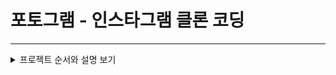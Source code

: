 # 포토그램 - 인스타그램 클론 코딩

***

<details>
<summary>프로젝트 순서와 설명 보기</summary>
<div markdown="1">

***

<details>
<summary>1 . 프로젝트 초기 세팅</summary>
<div markdown="2">

### 1. 프론트엔드 데이터 clone 하기

- <https://blog.naver.com/woasmsshfl/222716197297>
- <https://github.com/codingspecialist/EaszUp-Springboot-Photogram-Start.git>

</div>
</details>
  
***

<details>
<summary>2. 기초 개념 설명</summary>
<div markdown="3">

### 2. yml 파일 이해하기

- <https://blog.naver.com/woasmsshfl/222716340375>

### 3. Controller와 4가지의 Http 요청방법

- <https://blog.naver.com/woasmsshfl/222716381226>

### 4. PostMan을 이용하여 Post, Put, Delete 요청하기

- <https://blog.naver.com/woasmsshfl/222718506802>

### 5. HTTP 쿼리스트링과 주소변수매핑

- <https://blog.naver.com/woasmsshfl/222718545939>

### 6. Http Body 데이터 전송하기

- <https://blog.naver.com/woasmsshfl/222718623687>

### 7. Http 요청을 Json으로 응답하기

- <https://blog.naver.com/woasmsshfl/222718653102>

### 8. Http 요청을 File로 응답하기

- <https://blog.naver.com/woasmsshfl/222718683486>

### 9. JSP파일 안에서 JAVA코드 사용하기

- <https://blog.naver.com/woasmsshfl/222718783560>

### 9. JSP파일 안에서 JAVA코드 사용하기

- <https://blog.naver.com/woasmsshfl/222718783560>

### 10. HTTP 요청 재분배하기(redirection)  

- <https://blog.naver.com/woasmsshfl/222719730270>

</div>
</details>
  
***

<details>
<summary>3. 회원가입 기능</summary>
<div markdown="4">

### 11. 회원가입 - SecurityConfig 생성

- <https://blog.naver.com/woasmsshfl/222719815459>

### 12. 회원가입 - Security CSRF토큰 검사 비활성화

- <https://blog.naver.com/woasmsshfl/222719942498>

### 13. 회원가입 - User Object 모델링하기

- <https://blog.naver.com/woasmsshfl/222719993503>

### 14. 회원가입 - User Object 모델링완료, DB에 User 데이터 INSERT 완료

- <https://blog.naver.com/woasmsshfl/222720123196>

### 15. 회원가입 - 비밀번호 해시 암호화, 권한부여

- <https://blog.naver.com/woasmsshfl/222722985219>

### 16. 회원가입 - AOP : 전처리, 후처리 개념

- <https://blog.naver.com/woasmsshfl/222723330395>

### 17. 회원가입 - 전처리하기, 유효성검사(Validation  Check)

- <https://blog.naver.com/woasmsshfl/222723371170>

### 18. 회원가입 - 유효성검사 @ResponseBody 사용하기

- <https://blog.naver.com/woasmsshfl/222723738748>

### 19. 회원가입 - 글로벌예외 처리하기

- <https://blog.naver.com/woasmsshfl/222723781014>

### 20. 회원가입 - 공통 응답 DTO 만들기

- <https://blog.naver.com/woasmsshfl/222723781014>

### 21. 회원가입 - 공통 응답 Script 만들기

- <https://blog.naver.com/woasmsshfl/222725325875>

</div>
</details>
  
***

<details>
<summary>4. 로그인 기능</summary>
<div markdown="5">

### 22. 로그인 - UserDetailsService 이해하기

- <https://blog.naver.com/woasmsshfl/222725358753>

### 23. 로그인 - 로그인 세션 저장 완료

- <https://blog.naver.com/woasmsshfl/222725409823>

### 24. 로그인 - view 연결하기

- <https://blog.naver.com/woasmsshfl/222725985331>

### 25. 로그인 - Session 정보 확인하기

- <https://blog.naver.com/woasmsshfl/222726110894>

</div>
</details>
  
***

<details>
<summary>5. 회원정보수정 기능</summary>
<div markdown="6">

### 26. 회원정보수정 - 시큐리티 태그 라이브러리

- <https://blog.naver.com/woasmsshfl/222726110894>

### 27. 회원정보수정 - JQuery, AJAX 사용하기

- <https://blog.naver.com/woasmsshfl/222727511829>

### 28. 회원정보수정 - 회원정보수정 로직 완료

- <https://blog.naver.com/woasmsshfl/222727621541>

### 29. 회원정보수정 - 유효성 검사하기 ( ResponseEntity 활용 )

- <https://blog.naver.com/woasmsshfl/222727621541>

### 30. 회원정보수정 - 글로벌 예외 처리하기 ( Optional 활용 )

- <https://blog.naver.com/woasmsshfl/222727738922>


</div>
</details>

***

<details>
<summary>6. 구독하기 기능</summary>
<div markdown="7">

### 31. 구독하기 - 연관관계 개념잡기

- <https://blog.naver.com/woasmsshfl/222727975400>

### 32. 구독하기 - 구독하기 모델링 하기

- <https://blog.naver.com/woasmsshfl/222727998436>

### 33. 구독하기 - 구독하기, 구독취소하기 API 생성

- <https://blog.naver.com/woasmsshfl/222728029519>

### 34. 구독하기 - 글로벌 예외 처리하기, API 주소 시큐리티 설정하기

- <https://blog.naver.com/woasmsshfl/222728058840>

</div>
</details>

***

<details>
<summary>7. 프로필 페이지 기능</summary>
<div markdown="8">

### 35. 프로필페이지 - image 모델링하기

- <https://blog.naver.com/woasmsshfl/222728662604>



</div>
</details>
  
***

</div>
</details>

